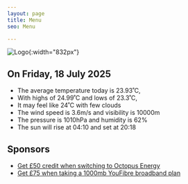 ```yaml
---
layout: page
title: Menu
seo: Menu

---
```


![Logo](/images/logo.jpg){:width="832px"}

<!-- weather_marker starts -->
## On Friday, 18 July 2025

- The average temperature today is 23.93˚C,
- With highs of 24.99˚C and lows of 23.3˚C,
- It may feel like 24˚C with few clouds
- The wind speed is 3.6m/s and visibility is 10000m
- The pressure is 1010hPa and humidity is 62%
- The sun will rise at 04:10 and set at 20:18

<!-- weather_marker ends -->

## Sponsors

- [Get £50 credit when switching to Octopus Energy](https://bit.ly/3oD1nnS)
- [Get £75 when taking a 1000mb YouFibre broadband plan](https://aklam.io/91zWhU?)
